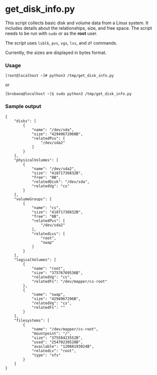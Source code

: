 # get_disk_info.py
This script collects basic disk and volume data from a Linux system. It includes details about the relationships, size, and free space. The script needs to be run with `sudo` or as the **root** user.

The script uses `lsblk`, `pvs`, `vgs`, `lvs`, and `df` commands.

Currently, the sizes are displayed in bytes format.

### Usage
`[root@localhost ~]# python3 /tmp/get_disk_info.py` 

or

`[brobana@localhost ~]$ sudo python3 /tmp/get_disk_info.py`

### Sample output
```
{
    "disks": [
        {
            "name": "/dev/sda",
            "size": "42949672960B",
            "relatedPvs": [
                "/dev/sda2"
            ]
        }
    ],
    "physicalVolumes": [
        {
            "name": "/dev/sda2",
            "size": "41871736832B",
            "free": "0B",
            "relatedDisk": "/dev/sda",
            "relatedVg": "cs"
        }
    ],
    "volumeGroups": [
        {
            "name": "cs",
            "size": "41871736832B",
            "free": "0B",
            "relatedPvs": [
                "/dev/sda2"
            ],
            "relatedLvs": [
                "root",
                "swap"
            ]
        }
    ],
    "logicalVolumes": [
        {
            "name": "root",
            "size": "37576769536B",
            "relatedVg": "cs",
            "relatedFs": "/dev/mapper/cs-root"
        },
        {
            "name": "swap",
            "size": "4294967296B",
            "relatedVg": "cs",
            "relatedFs": ""
        }
    ],
    "filesystems": [
        {
            "name": "/dev/mapper/cs-root",
            "mountpoint": "/",
            "size": "37558423552B",
            "used": "25470230528B",
            "available": "12088193024B",
            "relatedLv": "root",
            "type": "xfs"
        }
    ]
}

```
